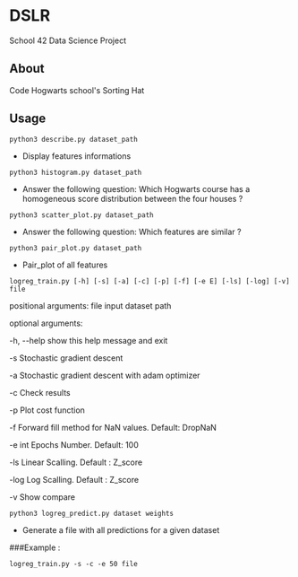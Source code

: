 # DSLR

School 42 Data Science Project 

About
-----
Code Hogwarts school's Sorting Hat 


Usage
-----
`python3 describe.py dataset_path`
* Display features informations

`python3 histogram.py dataset_path`
* Answer the following question: Which Hogwarts course has a homogeneous score distribution between the four houses ?

`python3 scatter_plot.py dataset_path`
* Answer the following question: Which features are similar ?

`python3 pair_plot.py dataset_path`
* Pair_plot of all features

`logreg_train.py [-h] [-s] [-a] [-c] [-p] [-f] [-e E] [-ls] [-log] [-v] file`

positional arguments:
  file        input dataset path

optional arguments:

  -h, --help  show this help message and exit

  -s          Stochastic gradient descent

  -a          Stochastic gradient descent with adam optimizer

  -c          Check results

  -p          Plot cost function

  -f          Forward fill method for NaN values. Default: DropNaN

  -e int        Epochs Number. Default: 100

  -ls         Linear Scalling. Default : Z_score

  -log        Log Scalling. Default : Z_score

  -v          Show compare

  `python3 logreg_predict.py dataset weights`
* Generate a file with all predictions for a given dataset

###Example :

`logreg_train.py -s -c -e 50 file`
